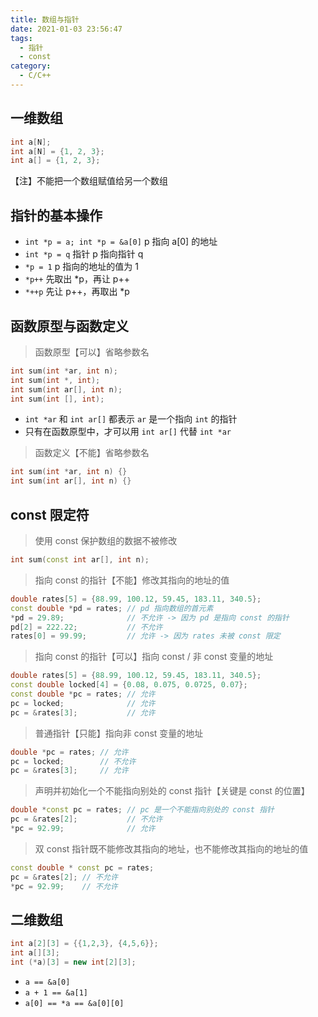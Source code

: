 ```yaml
---
title: 数组与指针
date: 2021-01-03 23:56:47
tags:
  - 指针
  - const
category:
  - C/C++
---
```


## 一维数组

```c++
int a[N];
int a[N] = {1, 2, 3};
int a[] = {1, 2, 3};
```

【注】不能把一个数组赋值给另一个数组

## 指针的基本操作

- `int *p = a; int *p = &a[0]` p 指向 a[0] 的地址
- `int *p = q` 指针 p 指向指针 q
- `*p = 1` p 指向的地址的值为 1
- `*p++` 先取出 \*p，再让 p++
- `*++p` 先让 p++，再取出 \*p

## 函数原型与函数定义

> 函数原型【可以】省略参数名

```c++
int sum(int *ar, int n);
int sum(int *, int);
int sum(int ar[], int n);
int sum(int [], int);
```

- `int *ar` 和 `int ar[]` 都表示 `ar` 是一个指向 `int` 的指针
- 只有在函数原型中，才可以用 `int ar[]` 代替 `int *ar`

> 函数定义【不能】省略参数名

```c++
int sum(int *ar, int n) {}
int sum(int ar[], int n) {}
```

## const 限定符

> 使用 const 保护数组的数据不被修改

```c++
int sum(const int ar[], int n);
```

> 指向 const 的指针【不能】修改其指向的地址的值

```c++
double rates[5] = {88.99, 100.12, 59.45, 183.11, 340.5};
const double *pd = rates; // pd 指向数组的首元素
*pd = 29.89;              // 不允许 -> 因为 pd 是指向 const 的指针
pd[2] = 222.22;           // 不允许
rates[0] = 99.99;         // 允许 -> 因为 rates 未被 const 限定
```

> 指向 const 的指针【可以】指向 const / 非 const 变量的地址

```c++
double rates[5] = {88.99, 100.12, 59.45, 183.11, 340.5};
const double locked[4] = {0.08, 0.075, 0.0725, 0.07};
const double *pc = rates; // 允许
pc = locked;              // 允许
pc = &rates[3];           // 允许
```

> 普通指针【只能】指向非 const 变量的地址

```c++
double *pc = rates; // 允许
pc = locked;        // 不允许
pc = &rates[3];     // 允许
```

> 声明并初始化一个不能指向别处的 const 指针【关键是 const 的位置】

```c++
double *const pc = rates; // pc 是一个不能指向别处的 const 指针
pc = &rates[2];           // 不允许
*pc = 92.99;              // 允许
```

> 双 const 指针既不能修改其指向的地址，也不能修改其指向的地址的值

```c++
const double * const pc = rates;
pc = &rates[2]; // 不允许
*pc = 92.99;    // 不允许
```

## 二维数组

```c++
int a[2][3] = {{1,2,3}, {4,5,6}};
int a[][3];
int (*a)[3] = new int[2][3];
```

- `a == &a[0]`
- `a + 1 == &a[1]`
- `a[0] == *a == &a[0][0]`
